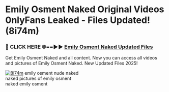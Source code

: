 # Emily Osment Naked Original Videos 0nlyFans Leaked - Files Updated! (8i74m)

<h3>🔴 CLICK HERE 🌐==►► <a href="https://tinyurl.com/yckcrads" rel="nofollow">Emily Osment Naked Updated Files</a></h3>

Get Emily Osment Naked and all content. Now you can access all videos and pictures of Emily Osment Naked. New Updated Files 2025!

[![8i74m](https://i.imgur.com/hpKpOFt.gif)](https://tinyurl.com/yckcrads)
emily osment nude naked<br>
naked pictures of emily osment<br>
naked emily osment